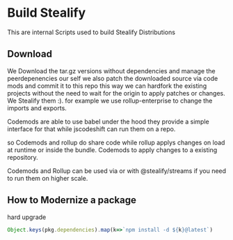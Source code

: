 # Build Stealify
This are internal Scripts used to build Stealify Distributions

## Download
We Download the tar.gz versions without dependencies and manage the peerdepenencies our self we also patch the downloaded source via code mods and commit it to this repo this way we can hardfork the existing projects without the need to wait for the origin to apply patches or changes. We Stealify them :). for example we use rollup-enterprise to change the imports and exports.

Codemods are able to use babel under the hood they provide a simple interface for that while jscodeshift can run them on a repo.

so Codemods and rollup do share code while rollup applys changes on load at runtime or inside the bundle. Codemods to apply changes to a existing repository. 

Codemods and Rollup can be used via or with @stealify/streams if you need to run them on higher scale.

## How to Modernize a package

hard upgrade 
```js
Object.keys(pkg.dependencies).map(k=>`npm install -d ${k}@latest`)
```